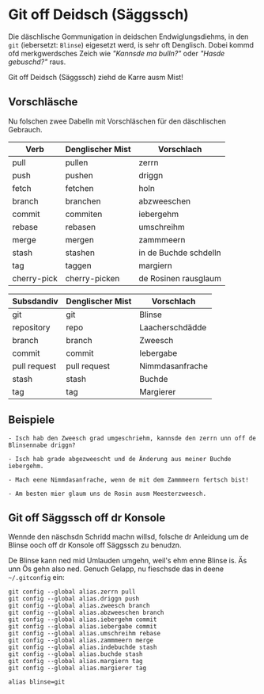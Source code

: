 # Git off Deidsch (Säggssch)

Die däschlische Gommunigation in deidschen Endwiglungsdiehms, in den `git` 
(iebersetzt: `Blinse`) eigesetzt werd, is sehr oft Denglisch. 
Dobei kommd ofd merkgwerdsches Zeich wie _"Kannsde ma bulln?"_ oder
_"Hasde gebuschd?"_ raus.

Git off Deidsch (Säggssch) ziehd de Karre ausm Mist!

## Vorschläsche

Nu folschen zwee Dabelln mit Vorschläschen für den däschlischen Gebrauch.

| Verb        | Denglischer Mist   | Vorschlach             |
|-------------|--------------------|------------------------|
| pull        | pullen             | zerrn                  |
| push        | pushen             | driggn                 |
| fetch       | fetchen            | holn                   |
| branch      | branchen           | abzweeschen            |
| commit      | commiten           | iebergehm              |
| rebase      | rebasen            | umschreihm             |
| merge       | mergen             | zammmeern              |
| stash       | stashen            | in de Buchde schdelln  |
| tag         | taggen             | margiern               |
| cherry-pick | cherry-picken      | de Rosinen rausglaum   |

| Subsdandiv   | Denglischer Mist   | Vorschlach        |
|--------------|--------------------|-------------------|
| git          | git                | Blinse            |
| repository   | repo               | Laacherschdädde   |
| branch       | branch             | Zweesch           |
| commit       | commit             | Iebergabe         |
| pull request | pull request       | Nimmdasanfrache   |
| stash        | stash              | Buchde            |
| tag          | tag                | Margierer         |

## Beispiele

    - Isch hab den Zweesch grad umgeschriehm, kannsde den zerrn unn off de Blinsennabe driggn?

    - Isch hab grade abgezweescht und de Änderung aus meiner Buchde iebergehm.

    - Mach eene Nimmdasanfrache, wenn de mit dem Zammmeern fertsch bist!

    - Am besten mier glaum uns de Rosin ausm Meesterzweesch.

## Git off Säggssch off dr Konsole

Wennde den näschsdn Schridd machn willsd, folsche dr Anleidung um de Blinse ooch off
dr Konsole off Säggssch zu benudzn.

De Blinse kann ned mid Umlauden umgehn, weil's ehm enne Blinse is. Äs unn Ös gehn also
ned. Genuch Gelapp, nu fieschsde das in deene `~/.gitconfig` ein:

    git config --global alias.zerrn pull
    git config --global alias.driggn push
    git config --global alias.zweesch branch
    git config --global alias.abzweeschen branch
    git config --global alias.iebergehm commit
    git config --global alias.iebergabe commit
    git config --global alias.umschreihm rebase
    git config --global alias.zammmeern merge
    git config --global alias.indebuchde stash
    git config --global alias.buchde stash
    git config --global alias.margiern tag
    git config --global alias.margierer tag

    alias blinse=git
